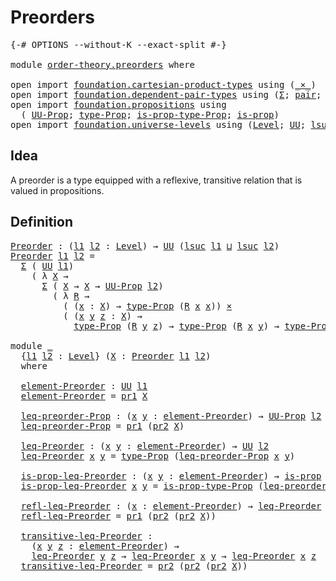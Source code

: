 # Preorders

<pre class="Agda"><a id="22" class="Symbol">{-#</a> <a id="26" class="Keyword">OPTIONS</a> <a id="34" class="Pragma">--without-K</a> <a id="46" class="Pragma">--exact-split</a> <a id="60" class="Symbol">#-}</a>

<a id="65" class="Keyword">module</a> <a id="72" href="order-theory.preorders.html" class="Module">order-theory.preorders</a> <a id="95" class="Keyword">where</a>

<a id="102" class="Keyword">open</a> <a id="107" class="Keyword">import</a> <a id="114" href="foundation.cartesian-product-types.html" class="Module">foundation.cartesian-product-types</a> <a id="149" class="Keyword">using</a> <a id="155" class="Symbol">(</a><a id="156" href="foundation-core.cartesian-product-types.html#577" class="Function Operator">_×_</a><a id="159" class="Symbol">)</a>
<a id="161" class="Keyword">open</a> <a id="166" class="Keyword">import</a> <a id="173" href="foundation.dependent-pair-types.html" class="Module">foundation.dependent-pair-types</a> <a id="205" class="Keyword">using</a> <a id="211" class="Symbol">(</a><a id="212" href="foundation-core.dependent-pair-types.html#502" class="Record">Σ</a><a id="213" class="Symbol">;</a> <a id="215" href="foundation-core.dependent-pair-types.html#575" class="InductiveConstructor">pair</a><a id="219" class="Symbol">;</a> <a id="221" href="foundation-core.dependent-pair-types.html#592" class="Field">pr1</a><a id="224" class="Symbol">;</a> <a id="226" href="foundation-core.dependent-pair-types.html#604" class="Field">pr2</a><a id="229" class="Symbol">)</a>
<a id="231" class="Keyword">open</a> <a id="236" class="Keyword">import</a> <a id="243" href="foundation.propositions.html" class="Module">foundation.propositions</a> <a id="267" class="Keyword">using</a>
  <a id="275" class="Symbol">(</a> <a id="277" href="foundation-core.propositions.html#1380" class="Function">UU-Prop</a><a id="284" class="Symbol">;</a> <a id="286" href="foundation-core.propositions.html#1482" class="Function">type-Prop</a><a id="295" class="Symbol">;</a> <a id="297" href="foundation-core.propositions.html#1549" class="Function">is-prop-type-Prop</a><a id="314" class="Symbol">;</a> <a id="316" href="foundation-core.propositions.html#1295" class="Function">is-prop</a><a id="323" class="Symbol">)</a>
<a id="325" class="Keyword">open</a> <a id="330" class="Keyword">import</a> <a id="337" href="foundation.universe-levels.html" class="Module">foundation.universe-levels</a> <a id="364" class="Keyword">using</a> <a id="370" class="Symbol">(</a><a id="371" href="Agda.Primitive.html#597" class="Postulate">Level</a><a id="376" class="Symbol">;</a> <a id="378" href="foundation-core.universe-levels.html#222" class="Primitive">UU</a><a id="380" class="Symbol">;</a> <a id="382" href="Agda.Primitive.html#780" class="Primitive">lsuc</a><a id="386" class="Symbol">;</a> <a id="388" href="Agda.Primitive.html#810" class="Primitive Operator">_⊔_</a><a id="391" class="Symbol">)</a>
</pre>
## Idea

A preorder is a type equipped with a reflexive, transitive relation that is valued in propositions.

## Definition

<pre class="Agda"><a id="Preorder"></a><a id="531" href="order-theory.preorders.html#531" class="Function">Preorder</a> <a id="540" class="Symbol">:</a> <a id="542" class="Symbol">(</a><a id="543" href="order-theory.preorders.html#543" class="Bound">l1</a> <a id="546" href="order-theory.preorders.html#546" class="Bound">l2</a> <a id="549" class="Symbol">:</a> <a id="551" href="Agda.Primitive.html#597" class="Postulate">Level</a><a id="556" class="Symbol">)</a> <a id="558" class="Symbol">→</a> <a id="560" href="foundation-core.universe-levels.html#222" class="Primitive">UU</a> <a id="563" class="Symbol">(</a><a id="564" href="Agda.Primitive.html#780" class="Primitive">lsuc</a> <a id="569" href="order-theory.preorders.html#543" class="Bound">l1</a> <a id="572" href="Agda.Primitive.html#810" class="Primitive Operator">⊔</a> <a id="574" href="Agda.Primitive.html#780" class="Primitive">lsuc</a> <a id="579" href="order-theory.preorders.html#546" class="Bound">l2</a><a id="581" class="Symbol">)</a>
<a id="583" href="order-theory.preorders.html#531" class="Function">Preorder</a> <a id="592" href="order-theory.preorders.html#592" class="Bound">l1</a> <a id="595" href="order-theory.preorders.html#595" class="Bound">l2</a> <a id="598" class="Symbol">=</a>
  <a id="602" href="foundation-core.dependent-pair-types.html#502" class="Record">Σ</a> <a id="604" class="Symbol">(</a> <a id="606" href="foundation-core.universe-levels.html#222" class="Primitive">UU</a> <a id="609" href="order-theory.preorders.html#592" class="Bound">l1</a><a id="611" class="Symbol">)</a>
    <a id="617" class="Symbol">(</a> <a id="619" class="Symbol">λ</a> <a id="621" href="order-theory.preorders.html#621" class="Bound">X</a> <a id="623" class="Symbol">→</a>
      <a id="631" href="foundation-core.dependent-pair-types.html#502" class="Record">Σ</a> <a id="633" class="Symbol">(</a> <a id="635" href="order-theory.preorders.html#621" class="Bound">X</a> <a id="637" class="Symbol">→</a> <a id="639" href="order-theory.preorders.html#621" class="Bound">X</a> <a id="641" class="Symbol">→</a> <a id="643" href="foundation-core.propositions.html#1380" class="Function">UU-Prop</a> <a id="651" href="order-theory.preorders.html#595" class="Bound">l2</a><a id="653" class="Symbol">)</a>
        <a id="663" class="Symbol">(</a> <a id="665" class="Symbol">λ</a> <a id="667" href="order-theory.preorders.html#667" class="Bound">R</a> <a id="669" class="Symbol">→</a>
          <a id="681" class="Symbol">(</a> <a id="683" class="Symbol">(</a><a id="684" href="order-theory.preorders.html#684" class="Bound">x</a> <a id="686" class="Symbol">:</a> <a id="688" href="order-theory.preorders.html#621" class="Bound">X</a><a id="689" class="Symbol">)</a> <a id="691" class="Symbol">→</a> <a id="693" href="foundation-core.propositions.html#1482" class="Function">type-Prop</a> <a id="703" class="Symbol">(</a><a id="704" href="order-theory.preorders.html#667" class="Bound">R</a> <a id="706" href="order-theory.preorders.html#684" class="Bound">x</a> <a id="708" href="order-theory.preorders.html#684" class="Bound">x</a><a id="709" class="Symbol">))</a> <a id="712" href="foundation-core.cartesian-product-types.html#577" class="Function Operator">×</a>
          <a id="724" class="Symbol">(</a> <a id="726" class="Symbol">(</a><a id="727" href="order-theory.preorders.html#727" class="Bound">x</a> <a id="729" href="order-theory.preorders.html#729" class="Bound">y</a> <a id="731" href="order-theory.preorders.html#731" class="Bound">z</a> <a id="733" class="Symbol">:</a> <a id="735" href="order-theory.preorders.html#621" class="Bound">X</a><a id="736" class="Symbol">)</a> <a id="738" class="Symbol">→</a>
            <a id="752" href="foundation-core.propositions.html#1482" class="Function">type-Prop</a> <a id="762" class="Symbol">(</a><a id="763" href="order-theory.preorders.html#667" class="Bound">R</a> <a id="765" href="order-theory.preorders.html#729" class="Bound">y</a> <a id="767" href="order-theory.preorders.html#731" class="Bound">z</a><a id="768" class="Symbol">)</a> <a id="770" class="Symbol">→</a> <a id="772" href="foundation-core.propositions.html#1482" class="Function">type-Prop</a> <a id="782" class="Symbol">(</a><a id="783" href="order-theory.preorders.html#667" class="Bound">R</a> <a id="785" href="order-theory.preorders.html#727" class="Bound">x</a> <a id="787" href="order-theory.preorders.html#729" class="Bound">y</a><a id="788" class="Symbol">)</a> <a id="790" class="Symbol">→</a> <a id="792" href="foundation-core.propositions.html#1482" class="Function">type-Prop</a> <a id="802" class="Symbol">(</a><a id="803" href="order-theory.preorders.html#667" class="Bound">R</a> <a id="805" href="order-theory.preorders.html#727" class="Bound">x</a> <a id="807" href="order-theory.preorders.html#731" class="Bound">z</a><a id="808" class="Symbol">))))</a>

<a id="814" class="Keyword">module</a> <a id="821" href="order-theory.preorders.html#821" class="Module">_</a>
  <a id="825" class="Symbol">{</a><a id="826" href="order-theory.preorders.html#826" class="Bound">l1</a> <a id="829" href="order-theory.preorders.html#829" class="Bound">l2</a> <a id="832" class="Symbol">:</a> <a id="834" href="Agda.Primitive.html#597" class="Postulate">Level</a><a id="839" class="Symbol">}</a> <a id="841" class="Symbol">(</a><a id="842" href="order-theory.preorders.html#842" class="Bound">X</a> <a id="844" class="Symbol">:</a> <a id="846" href="order-theory.preorders.html#531" class="Function">Preorder</a> <a id="855" href="order-theory.preorders.html#826" class="Bound">l1</a> <a id="858" href="order-theory.preorders.html#829" class="Bound">l2</a><a id="860" class="Symbol">)</a>
  <a id="864" class="Keyword">where</a>

  <a id="873" href="order-theory.preorders.html#873" class="Function">element-Preorder</a> <a id="890" class="Symbol">:</a> <a id="892" href="foundation-core.universe-levels.html#222" class="Primitive">UU</a> <a id="895" href="order-theory.preorders.html#826" class="Bound">l1</a>
  <a id="900" href="order-theory.preorders.html#873" class="Function">element-Preorder</a> <a id="917" class="Symbol">=</a> <a id="919" href="foundation-core.dependent-pair-types.html#592" class="Field">pr1</a> <a id="923" href="order-theory.preorders.html#842" class="Bound">X</a>

  <a id="928" href="order-theory.preorders.html#928" class="Function">leq-preorder-Prop</a> <a id="946" class="Symbol">:</a> <a id="948" class="Symbol">(</a><a id="949" href="order-theory.preorders.html#949" class="Bound">x</a> <a id="951" href="order-theory.preorders.html#951" class="Bound">y</a> <a id="953" class="Symbol">:</a> <a id="955" href="order-theory.preorders.html#873" class="Function">element-Preorder</a><a id="971" class="Symbol">)</a> <a id="973" class="Symbol">→</a> <a id="975" href="foundation-core.propositions.html#1380" class="Function">UU-Prop</a> <a id="983" href="order-theory.preorders.html#829" class="Bound">l2</a>
  <a id="988" href="order-theory.preorders.html#928" class="Function">leq-preorder-Prop</a> <a id="1006" class="Symbol">=</a> <a id="1008" href="foundation-core.dependent-pair-types.html#592" class="Field">pr1</a> <a id="1012" class="Symbol">(</a><a id="1013" href="foundation-core.dependent-pair-types.html#604" class="Field">pr2</a> <a id="1017" href="order-theory.preorders.html#842" class="Bound">X</a><a id="1018" class="Symbol">)</a>

  <a id="1023" href="order-theory.preorders.html#1023" class="Function">leq-Preorder</a> <a id="1036" class="Symbol">:</a> <a id="1038" class="Symbol">(</a><a id="1039" href="order-theory.preorders.html#1039" class="Bound">x</a> <a id="1041" href="order-theory.preorders.html#1041" class="Bound">y</a> <a id="1043" class="Symbol">:</a> <a id="1045" href="order-theory.preorders.html#873" class="Function">element-Preorder</a><a id="1061" class="Symbol">)</a> <a id="1063" class="Symbol">→</a> <a id="1065" href="foundation-core.universe-levels.html#222" class="Primitive">UU</a> <a id="1068" href="order-theory.preorders.html#829" class="Bound">l2</a>
  <a id="1073" href="order-theory.preorders.html#1023" class="Function">leq-Preorder</a> <a id="1086" href="order-theory.preorders.html#1086" class="Bound">x</a> <a id="1088" href="order-theory.preorders.html#1088" class="Bound">y</a> <a id="1090" class="Symbol">=</a> <a id="1092" href="foundation-core.propositions.html#1482" class="Function">type-Prop</a> <a id="1102" class="Symbol">(</a><a id="1103" href="order-theory.preorders.html#928" class="Function">leq-preorder-Prop</a> <a id="1121" href="order-theory.preorders.html#1086" class="Bound">x</a> <a id="1123" href="order-theory.preorders.html#1088" class="Bound">y</a><a id="1124" class="Symbol">)</a>

  <a id="1129" href="order-theory.preorders.html#1129" class="Function">is-prop-leq-Preorder</a> <a id="1150" class="Symbol">:</a> <a id="1152" class="Symbol">(</a><a id="1153" href="order-theory.preorders.html#1153" class="Bound">x</a> <a id="1155" href="order-theory.preorders.html#1155" class="Bound">y</a> <a id="1157" class="Symbol">:</a> <a id="1159" href="order-theory.preorders.html#873" class="Function">element-Preorder</a><a id="1175" class="Symbol">)</a> <a id="1177" class="Symbol">→</a> <a id="1179" href="foundation-core.propositions.html#1295" class="Function">is-prop</a> <a id="1187" class="Symbol">(</a><a id="1188" href="order-theory.preorders.html#1023" class="Function">leq-Preorder</a> <a id="1201" href="order-theory.preorders.html#1153" class="Bound">x</a> <a id="1203" href="order-theory.preorders.html#1155" class="Bound">y</a><a id="1204" class="Symbol">)</a>
  <a id="1208" href="order-theory.preorders.html#1129" class="Function">is-prop-leq-Preorder</a> <a id="1229" href="order-theory.preorders.html#1229" class="Bound">x</a> <a id="1231" href="order-theory.preorders.html#1231" class="Bound">y</a> <a id="1233" class="Symbol">=</a> <a id="1235" href="foundation-core.propositions.html#1549" class="Function">is-prop-type-Prop</a> <a id="1253" class="Symbol">(</a><a id="1254" href="order-theory.preorders.html#928" class="Function">leq-preorder-Prop</a> <a id="1272" href="order-theory.preorders.html#1229" class="Bound">x</a> <a id="1274" href="order-theory.preorders.html#1231" class="Bound">y</a><a id="1275" class="Symbol">)</a>

  <a id="1280" href="order-theory.preorders.html#1280" class="Function">refl-leq-Preorder</a> <a id="1298" class="Symbol">:</a> <a id="1300" class="Symbol">(</a><a id="1301" href="order-theory.preorders.html#1301" class="Bound">x</a> <a id="1303" class="Symbol">:</a> <a id="1305" href="order-theory.preorders.html#873" class="Function">element-Preorder</a><a id="1321" class="Symbol">)</a> <a id="1323" class="Symbol">→</a> <a id="1325" href="order-theory.preorders.html#1023" class="Function">leq-Preorder</a> <a id="1338" href="order-theory.preorders.html#1301" class="Bound">x</a> <a id="1340" href="order-theory.preorders.html#1301" class="Bound">x</a>
  <a id="1344" href="order-theory.preorders.html#1280" class="Function">refl-leq-Preorder</a> <a id="1362" class="Symbol">=</a> <a id="1364" href="foundation-core.dependent-pair-types.html#592" class="Field">pr1</a> <a id="1368" class="Symbol">(</a><a id="1369" href="foundation-core.dependent-pair-types.html#604" class="Field">pr2</a> <a id="1373" class="Symbol">(</a><a id="1374" href="foundation-core.dependent-pair-types.html#604" class="Field">pr2</a> <a id="1378" href="order-theory.preorders.html#842" class="Bound">X</a><a id="1379" class="Symbol">))</a>

  <a id="1385" href="order-theory.preorders.html#1385" class="Function">transitive-leq-Preorder</a> <a id="1409" class="Symbol">:</a>
    <a id="1415" class="Symbol">(</a><a id="1416" href="order-theory.preorders.html#1416" class="Bound">x</a> <a id="1418" href="order-theory.preorders.html#1418" class="Bound">y</a> <a id="1420" href="order-theory.preorders.html#1420" class="Bound">z</a> <a id="1422" class="Symbol">:</a> <a id="1424" href="order-theory.preorders.html#873" class="Function">element-Preorder</a><a id="1440" class="Symbol">)</a> <a id="1442" class="Symbol">→</a>
    <a id="1448" href="order-theory.preorders.html#1023" class="Function">leq-Preorder</a> <a id="1461" href="order-theory.preorders.html#1418" class="Bound">y</a> <a id="1463" href="order-theory.preorders.html#1420" class="Bound">z</a> <a id="1465" class="Symbol">→</a> <a id="1467" href="order-theory.preorders.html#1023" class="Function">leq-Preorder</a> <a id="1480" href="order-theory.preorders.html#1416" class="Bound">x</a> <a id="1482" href="order-theory.preorders.html#1418" class="Bound">y</a> <a id="1484" class="Symbol">→</a> <a id="1486" href="order-theory.preorders.html#1023" class="Function">leq-Preorder</a> <a id="1499" href="order-theory.preorders.html#1416" class="Bound">x</a> <a id="1501" href="order-theory.preorders.html#1420" class="Bound">z</a>
  <a id="1505" href="order-theory.preorders.html#1385" class="Function">transitive-leq-Preorder</a> <a id="1529" class="Symbol">=</a> <a id="1531" href="foundation-core.dependent-pair-types.html#604" class="Field">pr2</a> <a id="1535" class="Symbol">(</a><a id="1536" href="foundation-core.dependent-pair-types.html#604" class="Field">pr2</a> <a id="1540" class="Symbol">(</a><a id="1541" href="foundation-core.dependent-pair-types.html#604" class="Field">pr2</a> <a id="1545" href="order-theory.preorders.html#842" class="Bound">X</a><a id="1546" class="Symbol">))</a>
</pre>